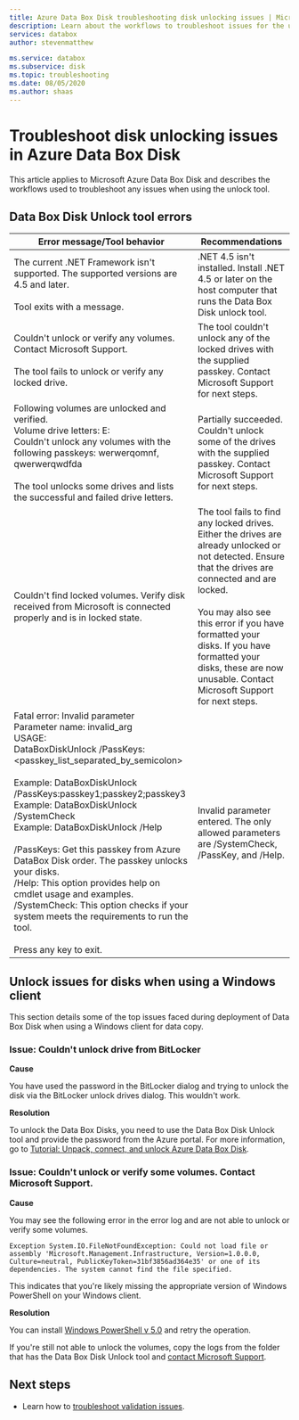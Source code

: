 ```yaml
---
title: Azure Data Box Disk troubleshooting disk unlocking issues | Microsoft Docs 
description: Learn about the workflows to troubleshoot issues for the unlock tool with Azure Data Box Disk. Refer to Data Box Disk Unlock tool errors.
services: databox
author: stevenmatthew

ms.service: databox
ms.subservice: disk
ms.topic: troubleshooting
ms.date: 08/05/2020
ms.author: shaas
---
```

# Troubleshoot disk unlocking issues in Azure Data Box Disk

This article applies to Microsoft Azure Data Box Disk and describes the workflows used to troubleshoot any issues when using the unlock tool. 


<!--## Query activity logs

Use the activity logs to find who unlocked and accessed the disks. Your Data Box Disk arrive on your premises in a locked state. You can use the device credentials available in the Azure portal for your order to unlock them.  

To figure out who accessed the **Device credentials** blade, you can query the Activity logs.  Any action that involves accessing **Device details > Credentials** blade is logged into the activity logs as `ListCredentials` action.

![Query Activity logs](media/data-box-logs/query-activity-log-1.png)-->


## Data Box Disk Unlock tool errors


| Error message/Tool behavior      | Recommendations                                                                             |
|-------------------------------------------------------------------------------------------------------------------------------------|------------------------------------------------------------------------------------------------------|
| The current .NET Framework isn't supported. The supported versions are 4.5 and later.<br><br>Tool exits with a message.  | .NET 4.5 isn't installed. Install .NET 4.5 or later on the host computer that runs the Data Box Disk unlock tool.                                                                            |
| Couldn't unlock or verify any volumes. Contact Microsoft Support.  <br><br>The tool fails to unlock or verify any locked drive. | The tool couldn't unlock any of the locked drives with the supplied passkey. Contact Microsoft Support for next steps.                                                |
| Following volumes are unlocked and verified. <br>Volume drive letters: E:<br>Couldn't unlock any volumes with the following passkeys: werwerqomnf, qwerwerqwdfda <br><br>The tool unlocks some drives and lists the successful and failed drive letters.| Partially succeeded. Couldn't unlock some of the drives with the supplied passkey. Contact Microsoft Support for next steps. |
| Couldn't find locked volumes. Verify disk received from Microsoft is connected properly and is in locked state.          | The tool fails to find any locked drives. Either the drives are already unlocked or not detected. Ensure that the drives are connected and are locked. <br> <br>You may also see this error if you have formatted your disks. If you have formatted your disks, these are now unusable. Contact Microsoft Support for next steps.                                                          |
| Fatal error: Invalid parameter<br>Parameter name: invalid_arg<br>USAGE:<br>DataBoxDiskUnlock /PassKeys:<passkey_list_separated_by_semicolon><br><br>Example: DataBoxDiskUnlock /PassKeys:passkey1;passkey2;passkey3<br>Example: DataBoxDiskUnlock /SystemCheck<br>Example: DataBoxDiskUnlock /Help<br><br>/PassKeys:       Get this passkey from Azure DataBox Disk order. The passkey unlocks your disks.<br>/Help:           This option provides help on cmdlet usage and examples.<br>/SystemCheck:    This option checks if your system meets the requirements to run the tool.<br><br>Press any key to exit. | Invalid parameter entered. The only allowed parameters are /SystemCheck, /PassKey, and /Help.|


## Unlock issues for disks when using a Windows client

This section details some of the top issues faced during deployment of Data Box Disk when using a Windows client for data copy.

### Issue: Couldn't unlock drive from BitLocker
 
**Cause** 

You have used the password in the BitLocker dialog and trying to unlock the disk via the BitLocker unlock drives dialog. This wouldn't work.

**Resolution**

To unlock the Data Box Disks, you need to use the Data Box Disk Unlock tool and provide the password from the Azure portal. For more information, go to [Tutorial: Unpack, connect, and unlock Azure Data Box Disk](data-box-disk-deploy-set-up.md#retrieve-your-passkey).
 
### Issue: Couldn't unlock or verify some volumes. Contact Microsoft Support.
 
**Cause**

You may see the following error in the error log and are not able to unlock or verify some volumes.

`Exception System.IO.FileNotFoundException: Could not load file or assembly 'Microsoft.Management.Infrastructure, Version=1.0.0.0, Culture=neutral, PublicKeyToken=31bf3856ad364e35' or one of its dependencies. The system cannot find the file specified.`
 
This indicates that you're likely missing the appropriate version of Windows PowerShell on your Windows client.

**Resolution**

You can install [Windows PowerShell v 5.0](https://www.microsoft.com/download/details.aspx?id=54616) and retry the operation.
 
If you're still not able to unlock the volumes, copy the logs from the folder that has the Data Box Disk Unlock tool and [contact Microsoft Support](data-box-disk-contact-microsoft-support.md).

## Next steps

- Learn how to [troubleshoot validation issues](data-box-disk-troubleshoot.md).
